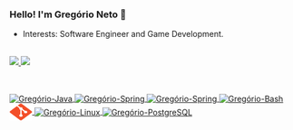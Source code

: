 ### Hello! I'm Gregório Neto 👋

- Interests: Software Engineer and Game Development.
          
<br>

<div>
  <a href="https://github.com/igregorioneto">
  <img height="180em" src="https://github-readme-stats.vercel.app/api?username=igregorioneto&show_icons=true&theme=highcontrast,&include_all_commits=true&count_private=true"/>
  <img height="180em" src="https://github-readme-stats.vercel.app/api/top-langs/?username=igregorioneto&layout=compact"/>
    </div>

##
<div style="display: inline_block"><br>   
          <img align="center" alt="Gregório-Java" height="30" width="40" src="https://cdn.jsdelivr.net/npm/simple-icons@3.13.0/icons/java.svg" />
          <img align="center" alt="Gregório-Spring" height="30" width="40" src="https://cdn.jsdelivr.net/npm/simple-icons@3.13.0/icons/spring.svg" />
          <img align="center" alt="Gregório-Spring" height="30" width="40" src="https://cdn.jsdelivr.net/npm/simple-icons@3.13.0/icons/quarkus.svg" />
  <img align="center" alt="Gregório-Bash" height="30" width="40" src="https://cdn.jsdelivr.net/gh/devicons/devicon/icons/bash/bash-original.svg" />
  <img align="center" alt="Gregório-Git" height="30" width="40" src="https://raw.githubusercontent.com/devicons/devicon/master/icons/git/git-original.svg" />          
  <img align="center" alt="Gregório-Linux" height="30" width="40" src="https://cdn.jsdelivr.net/gh/devicons/devicon/icons/linux/linux-original.svg" />
  <img align="center" alt="Gregório-PostgreSQL" height="30" width="40" src="https://cdn.jsdelivr.net/npm/simple-icons@3.13.0/icons/postgresql.svg" />
</div>
  

